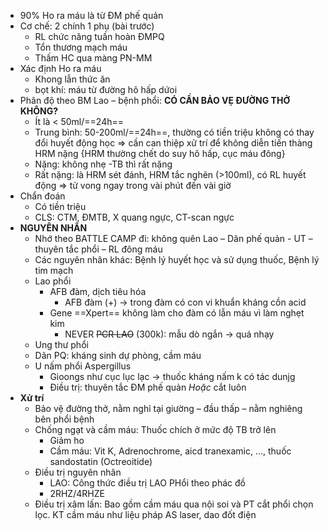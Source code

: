 
- 90% Ho ra máu là từ ĐM phế quản
- Cơ chế: 2 chính 1 phụ (bài trước)
	- RL chức năng tuần hoàn ĐMPQ
	- Tổn thương mạch máu
	- Thấm HC qua màng PN-MM
- Xác định Ho ra máu
	- Khong lẫn thức ăn
	- bọt khí: máu từ đường hô hấp dứoi
- Phân độ theo BM Lao – bệnh phổi: **CÓ CẦN BẢO VẸ ĐƯỜNG THỞ KHÔNG?**
	- Ít là < 50ml/==24h==
	- Trung bình: 50-200ml/==24h==, thường có tiền triệu không có thay đổi huyết động học => cần can thiệp xử trí để không diễn tiến thàng HRM nặng
	{HRM thường chết do suy hô hấp, cục máu đông}
	- Nặng: không nhẹ -TB thì rất nặng
	- Rất nặng: là HRM sét đánh, HRM tắc nghẽn (>100ml), có RL huyết động => tử vong ngay trong vài phút đến vài giờ
- Chẩn đoán
	- Có tiền triệu
	- CLS: CTM, ĐMTB, X quang ngực, CT-scan ngực
- **NGUYÊN NHÂN**
	- Nhớ theo BATTLE CAMP đi: không quên Lao – Dãn phế quản - UT – thuyên tắc phổi – RL đông máu
	- Các nguyên nhân khác: Bệnh lý huyết học và sử dụng thuốc, Bệnh lý tim mạch
	- Lao phổi
		- AFB đàm, dịch tiêu hóa
			- AFB đàm (+) -> trong đàm có con vi khuẩn kháng cồn acid
		- Gene ==Xpert== không làm cho đàm có lẫn máu vì làm nghẹt kim
			- NEVER ~~PCR LAO~~  (300k): mẫu dò ngắn -> quá nhạy
	- Ung thư phổi
	- Dãn PQ: kháng sinh dự phòng, cầm máu
	- U nấm phổi Aspergillus
		- Gioongs như cục lục lạc -> thuốc kháng nấm k có tác dunjg
		- Điều trị: thuyên tắc ĐM phế quản *Hoặc* cắt luôn
- **Xử trí**
	- Bảo vệ đường thở, nằm nghỉ tại giường – đầu thấp – nằm nghiêng bên phổi bệnh
	- Chống ngạt và cầm máu: Thuốc chích ở mức độ TB trở lên
		- Giảm ho
		- Cầm máu: Vit K, Adrenochrome, aicd tranexamic, …, thuốc sandostatin (Octreoitide)
	- Điều trị nguyên nhân
		- LAO: Công thức điều trị LAO PHổi theo phác đồ
		- 2RHZ/4RHZE
	- Điều trị xâm lấn: Bao gồm cầm máu qua nội soi và PT cắt phổi chọn lọc. KT cầm máu như liệu pháp AS laser, dao đốt điện

